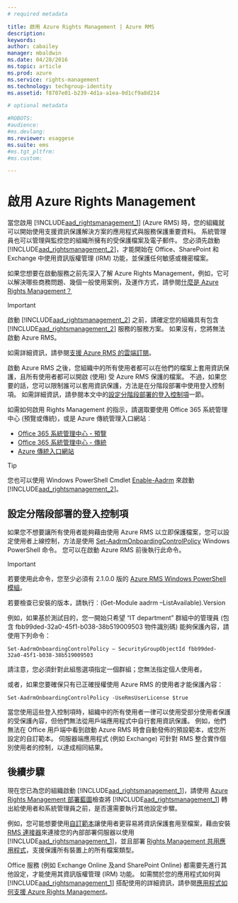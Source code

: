 ```yaml
---
# required metadata

title: 啟用 Azure Rights Management | Azure RMS
description:
keywords:
author: cabailey
manager: mbaldwin
ms.date: 04/28/2016
ms.topic: article
ms.prod: azure
ms.service: rights-management
ms.technology: techgroup-identity
ms.assetid: f8707e01-b239-4d1a-a1ea-0d1cf9a8d214

# optional metadata

#ROBOTS:
#audience:
#ms.devlang:
ms.reviewer: esaggese
ms.suite: ems
#ms.tgt_pltfrm:
#ms.custom:

---
```


# 啟用 Azure Rights Management
當您啟用 [!INCLUDE[aad_rightsmanagement_1](../includes/aad_rightsmanagement_1_md.md)] (Azure RMS) 時，您的組織就可以開始使用支援資訊保護解決方案的應用程式與服務保護重要資料。 系統管理員也可以管理與監控您的組織所擁有的受保護檔案及電子郵件。 您必須先啟動 [!INCLUDE[aad_rightsmanagement_2](../includes/aad_rightsmanagement_2_md.md)]，才能開始在 Office、SharePoint 和 Exchange 中使用資訊版權管理 (IRM) 功能，並保護任何敏感或機密檔案。

如果您想要在啟動服務之前先深入了解 Azure Rights Management，例如，它可以解決哪些商務問題、幾個一般使用案例，及運作方式，請參閱[什麼是 Azure Rights Management？](../understand-explore/what-is-azure-rms.md)

> [!IMPORTANT]
> 啟動 [!INCLUDE[aad_rightsmanagement_2](../includes/aad_rightsmanagement_2_md.md)] 之前，請確定您的組織具有包含 [!INCLUDE[aad_rightsmanagement_2](../includes/aad_rightsmanagement_2_md.md)] 服務的服務方案。 如果沒有，您將無法啟動 Azure RMS。
>
> 如需詳細資訊，請參閱[支援 Azure RMS 的雲端訂閱](../get-started/requirements-subscriptions.md)。

啟動 Azure RMS 之後，您組織中的所有使用者都可以在他們的檔案上套用資訊保護，且所有使用者都可以開啟 (使用) 受 Azure RMS 保護的檔案。 不過，如果您要的話，您可以限制誰可以套用資訊保護，方法是在分階段部署中使用登入控制項。 如需詳細資訊，請參閱本文中的[設定分階段部署的登入控制項](#configuring-onboarding-controls-for-a-phased-deployment)一節。

如需如何啟用 Rights Management 的指示，請選取要使用 Office 365 系統管理中心 (預覽或傳統)，或是 Azure 傳統管理入口網站︰


- [Office 365 系統管理中心 - 預覽](activate-office365-preview.md)
- [Office 365 系統管理中心 - 傳統](activate-office365-classic.md)
- [Azure 傳統入口網站](activate-azure-classic.md)

> [!TIP]
> 您也可以使用 Windows PowerShell Cmdlet [Enable-Aadrm](http://msdn.microsoft.com/library/windowsazure/dn629412.aspx) 來啟動 [!INCLUDE[aad_rightsmanagement_2](../includes/aad_rightsmanagement_2_md.md)]。

## 設定分階段部署的登入控制項
如果您不想要讓所有使用者能夠藉由使用 Azure RMS 以立即保護檔案，您可以設定使用者上線控制，方法是使用 [Set-AadrmOnboardingControlPolicy](http://msdn.microsoft.com/library/azure/dn857521.aspx) Windows PowerShell 命令。 您可以在啟動 Azure RMS 前後執行此命令。

> [!IMPORTANT]
> 若要使用此命令，您至少必須有 2.1.0.0 版的 [Azure RMS Windows PowerShell 模組](http://go.microsoft.com/fwlink/?LinkId=257721)。
>
> 若要檢查已安裝的版本，請執行︰(Get-Module aadrm –ListAvailable).Version

例如，如果基於測試目的，您一開始只希望 “IT department” 群組中的管理員 (包含 fbb99ded-32a0-45f1-b038-38b519009503 物件識別碼) 能夠保護內容，請使用下列命令：

```
Set-AadrmOnboardingControlPolicy – SecurityGroupObjectId fbb99ded-32a0-45f1-b038-38b519009503
```
請注意，您必須針對此組態選項指定一個群組；您無法指定個人使用者。

或者，如果您要確保只有已正確授權使用 Azure RMS 的使用者才能保護內容：

```
Set-AadrmOnboardingControlPolicy -UseRmsUserLicense $true
```
當您使用這些登入控制項時，組織中的所有使用者一律可以使用受部分使用者保護的受保護內容，但他們無法從用戶端應用程式中自行套用資訊保護。 例如，他們無法在 Office 用戶端中看到啟動 Azure RMS 時會自動發佈的預設範本，或您所設定的自訂範本。  伺服器端應用程式 (例如 Exchange) 可針對 RMS 整合實作個別使用者的控制，以達成相同結果。


## 後續步驟
現在您已為您的組織啟動 [!INCLUDE[aad_rightsmanagement_1](../includes/aad_rightsmanagement_1_md.md)]，請使用 [Azure Rights Management 部署藍圖](../plan-design/deployment-roadmap.md)檢查將 [!INCLUDE[aad_rightsmanagement_1](../includes/aad_rightsmanagement_1_md.md)] 轉出給使用者和系統管理員之前，是否還需要執行其他設定步驟。 

例如，您可能想要使用[自訂範本](configure-custom-templates.md)讓使用者更容易將資訊保護套用至檔案，藉由安裝 [RMS 連接器](deploy-rms-connector.md)來連接您的內部部署伺服器以使用 [!INCLUDE[aad_rightsmanagement_1](../includes/aad_rightsmanagement_1_md.md)]，並且部署 [Rights Management 共用應用程式](../rms-client/sharing-app-windows.md)，支援保護所有裝置上的所有檔案類型。 

Office 服務 (例如 Exchange Online 及and SharePoint Online) 都需要先進行其他設定，才能使用其資訊版權管理 (IRM) 功能。 
如需關於您的應用程式如何與 [!INCLUDE[aad_rightsmanagement_1](../includes/aad_rightsmanagement_1_md.md)] 搭配使用的詳細資訊，請參閱[應用程式如何支援 Azure Rights Management](../understand-explore/applications-support.md)。



<!--HONumber=Apr16_HO3-->


